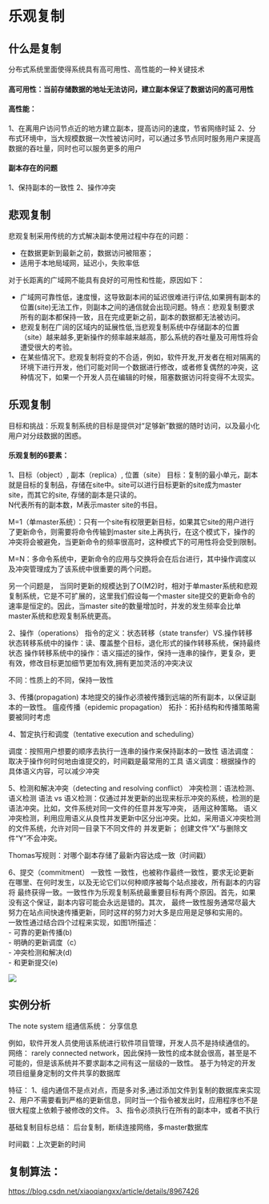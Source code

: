 # 乐观复制

## 什么是复制
分布式系统里面使得系统具有高可用性、高性能的一种关键技术

#### 高可用性：当前存储数据的地址无法访问，建立副本保证了数据访问的高可用性

#### 高性能：
1、在离用户访问节点近的地方建立副本，提高访问的速度，节省网络时延
2、分布式环境中，当大规模数据一次性被访问时，可以通过多节点同时服务用户来提高数据的吞吐量，同时也可以服务更多的用户
       
#### 副本存在的问题
1、保持副本的一致性
2、操作冲突



## 悲观复制
悲观复制采用传统的方式解决副本使用过程中存在的问题：
- 在数据更新到最新之前，数据访问被阻塞；
- 适用于本地局域网，延迟小，失败率低

对于长距离的广域网不能具有良好的可用性和性能，原因如下：
- 广域网可靠性低，速度慢，这导致副本间的延迟很难进行评估,如果拥有副本的位置(site)无法工作，则副本之间的通信就会出现问题。特点：悲观复制要求所有的副本都保持一致，且在完成更新之前，副本的数据都无法被访问。
- 悲观复制在广阔的区域内的延展性低,当悲观复制系统中存储副本的位置（site）越来越多,更新操作的频率越来越高，那么系统的吞吐量及可用性将会遭受很大的考验。
- 在某些情况下。悲观复制将变的不合适，例如，软件开发,开发者在相对隔离的环境下进行开发，他们可能对同一个数据进行修改，或者修复偶然的冲突，这种情况下，如果一个开发人员在编辑的时候，阻塞数据访问将变得不太现实。
  
## 乐观复制
目标和挑战：乐观复制系统的目标是提供对“足够新”数据的随时访问，以及最小化用户对分歧数据的困惑。

#### 乐观复制的6要素：

1、目标（object）, 副本（replica）, 位置（site）
目标：复制的最小单元，副本就是目标的复制品，存储在site中。site可以进行目标更新的site成为master site，而其它的site, 存储的副本是只读的。  
N代表所有的副本数，M表示master site的书目。  

M=1（单master系统）：只有一个site有权限更新目标，如果其它site的用户进行了更新命令，则需要将命令传输到master site上再执行，在这个模式下，操作的冲突将会被避免，当更新命令的频率很高时，这种模式下的可用性将会受到限制。  

M=N：多命令系统中，更新命令的应用与交换将会在后台进行，其中操作调度以及冲突管理成为了该系统中很重要的两个问题。  

另一个问题是，
当同时更新的规模达到了O(M2)时，相对于单master系统和悲观复制系统，它是不可扩展的，这里我们假设每一个master site提交的更新命令的速率是恒定的。因此，当master site的数量增加时，并发的发生频率会比单master系统和悲观复制系统更高。

2、操作（operations）
  指令的定义：状态转移（state transfer）VS.操作转移
        状态转移系统中的操作：读、覆盖整个目标，退化形式的操作转移系统，保持最终状态
        操作转移系统中的操作：语义描述的操作，保持一连串的操作，更复杂，更有效，修改目标更加细节更加有效,拥有更加灵活的冲突决议

  不同：性质上的不同，保持一致性  
  
3、传播(propagation)
    本地提交的操作必须被传播到远端的所有副本，以保证副本的一致性。
    瘟疫传播（epidemic propagation）
    拓扑：拓扑结构和传播策略需要被同时考虑  
    
4、暂定执行和调度（tentative execution and scheduling）

调度：按照用户想要的顺序去执行一连串的操作来保持副本的一致性
语法调度：取决于操作何时何地由谁提交的，时间戳是最常用的工具
语义调度：根据操作的具体语义内容，可以减少冲突

5、检测和解决冲突（detecting and resolving conflict）
    冲突检测：语法检测、语义检测
    语法 vs 语义检测：仅通过并发更新的出现来标示冲突的系统，检测的是语法冲突。比如，文件系统对同一文件的任意并发写冲突，
    适用这种策略。
    语义冲突检测，利用应用语义从良性并发更新中区分出冲突。比如，采用语义冲突检测的文件系统，允许对同一目录下不同文件的
    并发更新；
    创建文件“X”与删除文件“Y”不会冲突。

   Thomas写规则：对哪个副本存储了最新内容达成一致（时间戳）

6、提交（commitment）
    一致性
    一致性，也被称作最终一致性，要求无论更新在哪里、在何时发生，以及无论它们以何种顺序被每个站点接收，所有副本的内容将
    最终获得一致。一致性作为乐观复制系统最重要目标有两个原因。首先，如果没有这个保证，副本内容可能会永远是错的。其次，
    最终一致性服务通常尽最大努力在站点间快速传播更新，同时这样的努力对大多是应用是足够和实用的。  
    一致性通过结合四个过程来实现，如图1所描述：  
    - 可靠的更新传播(b)  
    - 明确的更新调度（c）  
    - 冲突检测和解决(d)  
    - 和更新提交(e)

        
![](http://ww1.sinaimg.cn/large/6e5586c6ly1g63z6vofb5j20fi0c1ab2.jpg)


 ## 实例分析
   The note system
   组通信系统： 分享信息
   
   例如，软件开发人员使用该系统进行软件项目管理，开发人员不是持续通信的。
   网络： rarely connected network，因此保持一致性的成本就会很高，甚至是不可能的，但是该系统并不要求副本之间有这一层级的一致性。
   基于为特定的开发项目组量身定制的文件共享的数据库
   
   特征：
   1、组内通信不是点对点，而是多对多,通过添加文件到复制的数据库来实现
   2、用户不需要看到严格的更新信息，同时当一个指令被发出时，应用程序也不是很大程度上依赖于被修改的文件。
   3、指令必须执行在所有的副本中，或者不执行
   
   基础复制目标总结：
   后台复制，断续连接网络，多master数据库
   
   时间戳：上次更新的时间
   
   复制算法：
 -----------------------------------------------------------------
 https://blog.csdn.net/xiaoqiangxx/article/details/8967426
